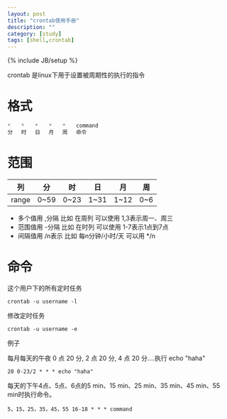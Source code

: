 ```yaml
---
layout: post
title: "crontab使用手册"
description: ""
category: [study]
tags: [shell,crontab]
---
```

{% include JB/setup %}


crontab 是linux下用于设置被周期性的执行的指令


# 格式

~~~ python
*　　*　　*　　*　　*　　command
分　 时　 日　 月　 周　 命令
~~~

# 范围

列     | 分   |   时  | 日   |   月 |  周
----  | ---- | ---- | ---- | ---- | --- |
range | 0~59 | 0~23 | 1~31 | 1~12 | 0~6 |



* 多个值用  ,分隔  比如 在周列 可以使用 1,3表示周一、周三
* 范围值用  -分隔  比如 在时列 可以使用 1-7表示1点到7点
* 间隔值用  /n表示 比如 每n分钟/小时/天 可以用 */n


# 命令
这个用户下的所有定时任务

~~~ shell
crontab -u username -l  
~~~

修改定时任务

~~~ shell
crontab -u username -e
~~~

例子

每月每天的午夜 0 点 20 分, 2 点 20 分, 4 点 20 分....执行 echo "haha"

~~~ shell
20 0-23/2 * * * echo "haha"
~~~

每天的下午4点、5点、6点的5 min、15 min、25 min、35 min、45 min、55 min时执行命令。

~~~ shell
5，15，25，35，45，55 16-18 * * * command
~~~

